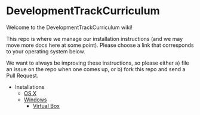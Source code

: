 DevelopmentTrackCurriculum
==========================
Welcome to the DevelopmentTrackCurriculum wiki!

This repo is where we manage our installation instructions (and we may move more docs here at some point). 
Please choose a link that corresponds to your operating system below.

We want to always be improving these instructions, so please either a) file an issue on the repo when one comes up, or b) fork this repo and send a Pull Request. 

* Installations
    * [OS X](Mac-OS-X.md)
    * [Windows](Windows.md)
        * [Virtual Box](Virtual-Box.md)
